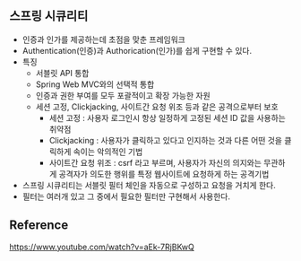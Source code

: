 ## 스프링 시큐리티
- 인증과 인가를 제공하는데 초점을 맞춘 프레임워크
- Authentication(인증)과 Authorication(인가)를 쉽게 구현할 수 있다.
- 특징
  - 서블릿 API 통합
  - Spring Web MVC와의 선택적 통합
  - 인증과 권한 부여를 모두 포괄적이고 확장 가능한 자원
  - 세션 고정, Clickjacking, 사이트간 요청 위조 등과 같은 공격으로부터 보호
    - 세션 고정 : 사용자 로그인시 항상 일정하게 고정된 세션 ID 값을 사용하는 취약점
    - Clickjacking : 사용자가 클릭하고 있다고 인지하는 것과 다른 어떤 것을 클릭하게 속이는 악의적인 기법
    - 사이트간 요청 위조 : csrf 라고 부르며, 사용자가 자신의 의지와는 무관하게 공격자가 의도한 행위를 특정 웹사이트에 요청하게 하는 공격기법
- 스프링 시큐리티는 서블릿 필터 체인을 자동으로 구성하고 요청을 거치게 한다.
- 필터는 여러개 있고 그 중에서 필요한 필터만 구현해서 사용한다.

## Reference
<https://www.youtube.com/watch?v=aEk-7RjBKwQ>